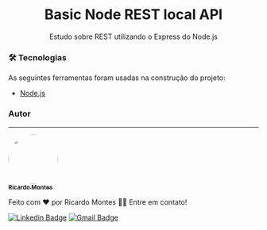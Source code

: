 <h1 align="center">Basic Node REST local API</h1>

<p align="center">Estudo sobre REST utilizando o Express do Node.js</p>

### 🛠 Tecnologias

As seguintes ferramentas foram usadas na construção do projeto:

- [Node.js](https://nodejs.org/en/)

### Autor
---

<a href="https://toggy81.github.io/personal-page/">
 <img style="border-radius: 50%;" src="https://avatars.githubusercontent.com/u/43882173?s=96&v=4" width="100px;" alt=""/>
 <br />
 <sub><b>Ricardo Montes</b></sub></a>


Feito com ❤️ por Ricardo Montes 👋🏽 Entre em contato!

[![Linkedin Badge](https://img.shields.io/badge/-Ricardo-blue?style=flat-square&logo=Linkedin&logoColor=white&link=https://www.linkedin.com/in/Toggy81/)](https://www.linkedin.com/in/Toggy81/) 
[![Gmail Badge](https://img.shields.io/badge/-tognolamontes@yahoo.com.br-c14438?style=flat-square&logo=Gmail&logoColor=white&link=mailto:tgmarinho@gmail.com)](mailto:tognolamontes@yahoo.com.br)
